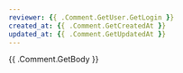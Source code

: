 ```yaml
---
reviewer: {{ .Comment.GetUser.GetLogin }}
created_at: {{ .Comment.GetCreatedAt }}
updated_at: {{ .Comment.GetUpdatedAt }}
---
```


{{ .Comment.GetBody }}